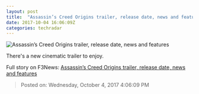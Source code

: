 ```yaml
---
layout: post
title:  "Assassin’s Creed Origins trailer, release date, news and features"
date: 2017-10-04 16:06:09Z
categories: techradar
---
```


![Assassin’s Creed Origins trailer, release date, news and features](http://cdn.mos.cms.futurecdn.net/TcjCb959Kr7jh73tKpmYKk-1200-80.png)

There's a new cinematic trailer to enjoy.


Full story on F3News: [Assassin’s Creed Origins trailer, release date, news and features](http://www.f3nws.com/n/AFhjQD)

> Posted on: Wednesday, October 4, 2017 4:06:09 PM
